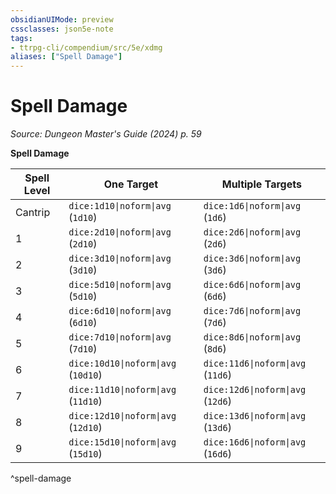 ```yaml
---
obsidianUIMode: preview
cssclasses: json5e-note
tags:
- ttrpg-cli/compendium/src/5e/xdmg
aliases: ["Spell Damage"]
---
```

# Spell Damage
*Source: Dungeon Master's Guide (2024) p. 59* 

**Spell Damage**

| Spell Level | One Target | Multiple Targets |
|-------------|------------|------------------|
| Cantrip | `dice:1d10\|noform\|avg` (`1d10`) | `dice:1d6\|noform\|avg` (`1d6`) |
| 1 | `dice:2d10\|noform\|avg` (`2d10`) | `dice:2d6\|noform\|avg` (`2d6`) |
| 2 | `dice:3d10\|noform\|avg` (`3d10`) | `dice:3d6\|noform\|avg` (`3d6`) |
| 3 | `dice:5d10\|noform\|avg` (`5d10`) | `dice:6d6\|noform\|avg` (`6d6`) |
| 4 | `dice:6d10\|noform\|avg` (`6d10`) | `dice:7d6\|noform\|avg` (`7d6`) |
| 5 | `dice:7d10\|noform\|avg` (`7d10`) | `dice:8d6\|noform\|avg` (`8d6`) |
| 6 | `dice:10d10\|noform\|avg` (`10d10`) | `dice:11d6\|noform\|avg` (`11d6`) |
| 7 | `dice:11d10\|noform\|avg` (`11d10`) | `dice:12d6\|noform\|avg` (`12d6`) |
| 8 | `dice:12d10\|noform\|avg` (`12d10`) | `dice:13d6\|noform\|avg` (`13d6`) |
| 9 | `dice:15d10\|noform\|avg` (`15d10`) | `dice:16d6\|noform\|avg` (`16d6`) |
^spell-damage